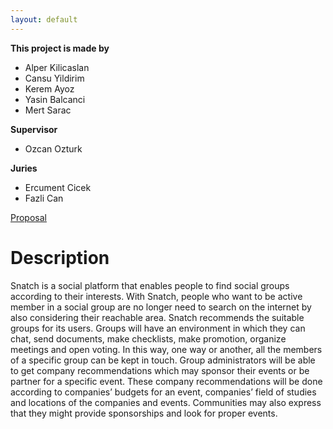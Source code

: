 ```yaml
---
layout: default
---
```


**This project is made by**
* Alper Kilicaslan
* Cansu Yildirim
* Kerem Ayoz
* Yasin Balcanci
* Mert Sarac

**Supervisor**
* Ozcan Ozturk

**Juries**
* Ercument Cicek
* Fazli Can


[Proposal](https://github.com/snatchapplication/snatchapplication.github.io/blob/master/reports/Proposal.pdf)

# Description

Snatch is a social platform that enables people to find social groups according to their interests. With Snatch, people who want to be active member in a social group are no longer need to search on the internet by also considering their reachable area. Snatch recommends the suitable groups for its users. Groups will have an environment in which they can chat, send documents, make checklists, make promotion, organize meetings and open voting. In this way, one way or another, all the members of a specific group can be kept in touch. Group administrators will be able to get company recommendations which may sponsor their events or be partner for a specific event. These company recommendations will be done according to companies’ budgets for an event, companies’ field of studies and locations of the companies and events.  Communities may also express that they might provide sponsorships and look for proper events.

